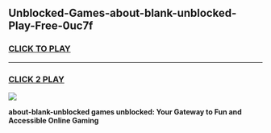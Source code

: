 
## Unblocked-Games-about-blank-unblocked-Play-Free-0uc7f
<h3>
<a href="https://premium76.site?title=about-blank-unblocked&ref=23A">CLICK TO PLAY</a></h3>
<hr>

<h3>
<a href="https://premium76.site?title=about-blank-unblocked&ref=23A">CLICK 2 PLAY</a>
  
</h3>

<a href="https://premium76.site?title=about-blank-unblocked&ref=23A"><img src="https://clearcache.store/games.png"></a>


**about-blank-unblocked games unblocked: Your Gateway to Fun and Accessible Online Gaming**
